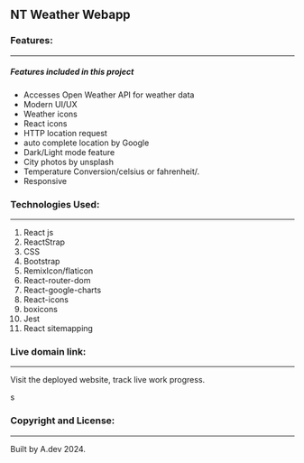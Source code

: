 ## NT Weather Webapp

### Features:

---

##### Features included in this project

- Accesses Open Weather API for weather data
- Modern  UI/UX
- Weather icons
- React icons
- HTTP location request
- auto complete location by Google 
- Dark/Light mode feature
- City photos by unsplash
- Temperature Conversion/celsius or fahrenheit/.
- Responsive

### Technologies Used:

---

1. React js
3. ReactStrap
4. CSS
5. Bootstrap
6. RemixIcon/flaticon
7. React-router-dom
8. React-google-charts
9. React-icons
12. boxicons
13. Jest
15. React sitemapping

### Live domain link:

---

Visit the deployed website, track live work progress.

s

### Copyright and License:

---

Built by A.dev 2024.

